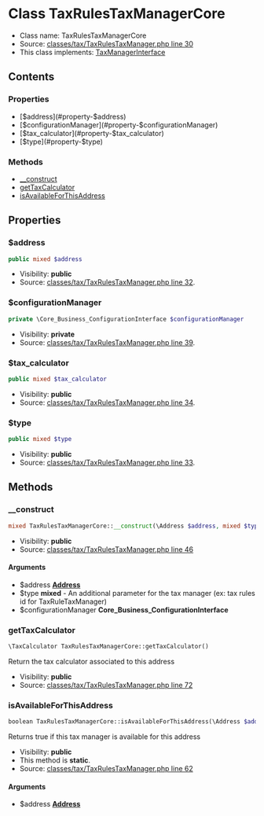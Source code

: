 Class TaxRulesTaxManagerCore
=====================





* Class name: TaxRulesTaxManagerCore
* Source: [classes/tax/TaxRulesTaxManager.php line 30](https://github.com/PrestaShop/PrestaShop/blob/1.6.1.0/classes/tax/TaxRulesTaxManager.php#L30)
* This class implements: [TaxManagerInterface](interface.TaxManagerInterface.md)

Contents
--------


### Properties

* [$address](#property-$address)
* [$configurationManager](#property-$configurationManager)
* [$tax_calculator](#property-$tax_calculator)
* [$type](#property-$type)

### Methods

* [__construct](#method-__construct)
* [getTaxCalculator](#method-getTaxCalculator)
* [isAvailableForThisAddress](#method-isAvailableForThisAddress)




Properties
----------


### <a name="property-$address"></a>$address

```php
public mixed $address
```





* Visibility: **public**
* Source: [classes/tax/TaxRulesTaxManager.php line 32](https://github.com/PrestaShop/PrestaShop/blob/1.6.1.0/classes/tax/TaxRulesTaxManager.php#L32).


### <a name="property-$configurationManager"></a>$configurationManager

```php
private \Core_Business_ConfigurationInterface $configurationManager
```





* Visibility: **private**
* Source: [classes/tax/TaxRulesTaxManager.php line 39](https://github.com/PrestaShop/PrestaShop/blob/1.6.1.0/classes/tax/TaxRulesTaxManager.php#L39).


### <a name="property-$tax_calculator"></a>$tax_calculator

```php
public mixed $tax_calculator
```





* Visibility: **public**
* Source: [classes/tax/TaxRulesTaxManager.php line 34](https://github.com/PrestaShop/PrestaShop/blob/1.6.1.0/classes/tax/TaxRulesTaxManager.php#L34).


### <a name="property-$type"></a>$type

```php
public mixed $type
```





* Visibility: **public**
* Source: [classes/tax/TaxRulesTaxManager.php line 33](https://github.com/PrestaShop/PrestaShop/blob/1.6.1.0/classes/tax/TaxRulesTaxManager.php#L33).


Methods
-------


### <a name="method-__construct"></a>__construct

```php
mixed TaxRulesTaxManagerCore::__construct(\Address $address, mixed $type, \Core_Business_ConfigurationInterface $configurationManager)
```





* Visibility: **public**
* Source: [classes/tax/TaxRulesTaxManager.php line 46](https://github.com/PrestaShop/PrestaShop/blob/1.6.1.0/classes/tax/TaxRulesTaxManager.php#L46)


#### Arguments
* $address **[Address](class.AddressCore.md)**
* $type **mixed** - An additional parameter for the tax manager (ex: tax rules id for TaxRuleTaxManager)
* $configurationManager **Core_Business_ConfigurationInterface**



### <a name="method-getTaxCalculator"></a>getTaxCalculator

```php
\TaxCalculator TaxRulesTaxManagerCore::getTaxCalculator()
```

Return the tax calculator associated to this address



* Visibility: **public**
* Source: [classes/tax/TaxRulesTaxManager.php line 72](https://github.com/PrestaShop/PrestaShop/blob/1.6.1.0/classes/tax/TaxRulesTaxManager.php#L72)




### <a name="method-isAvailableForThisAddress"></a>isAvailableForThisAddress

```php
boolean TaxRulesTaxManagerCore::isAvailableForThisAddress(\Address $address)
```

Returns true if this tax manager is available for this address



* Visibility: **public**
* This method is **static**.
* Source: [classes/tax/TaxRulesTaxManager.php line 62](https://github.com/PrestaShop/PrestaShop/blob/1.6.1.0/classes/tax/TaxRulesTaxManager.php#L62)


#### Arguments
* $address **[Address](class.AddressCore.md)**


